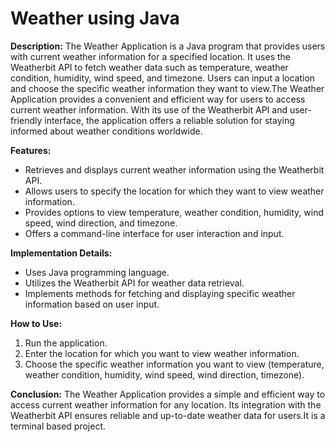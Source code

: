 # Weather using Java

**Description:**
The Weather Application is a Java program that provides users with current weather information for a specified location. It uses the Weatherbit API to fetch weather data such as temperature, weather condition, humidity, wind speed, and timezone. Users can input a location and choose the specific weather information they want to view.The Weather Application provides a convenient and efficient way for users to access current weather information. With its use of the Weatherbit API and user-friendly interface, the application offers a reliable solution for staying informed about weather conditions worldwide.

**Features:**
- Retrieves and displays current weather information using the Weatherbit API.
- Allows users to specify the location for which they want to view weather information.
- Provides options to view temperature, weather condition, humidity, wind speed, wind direction, and timezone.
- Offers a command-line interface for user interaction and input.

**Implementation Details:**
- Uses Java programming language.
- Utilizes the Weatherbit API for weather data retrieval.
- Implements methods for fetching and displaying specific weather information based on user input.

**How to Use:**
1. Run the application.
2. Enter the location for which you want to view weather information.
3. Choose the specific weather information you want to view (temperature, weather condition, humidity, wind speed, wind direction, timezone).



**Conclusion:**
The Weather Application provides a simple and efficient way to access current weather information for any location. Its integration with the Weatherbit API ensures reliable and up-to-date weather data for users.It is a terminal based project.

 
